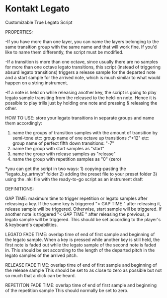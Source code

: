 # Kontakt Legato
Customizable True Legato Script

PROPERTIES:

-If you have more than one layer, you can name the layers belonging to the same transition group with the same name and that will work fine.
  If you'd like to name them differently, the script must be modified.
  
-If a transition is more than one octave, since usually there are no samples for more than one octave legato transitions, this script (instead of triggering absurd legato transitions) triggers a release sample for the departed note and a start sample for the arrived note,  which is much similar to what would happen on a string instrument.

-If a note is held on while releasing another key, the script is going to play legato sample transiting from the released to the held-on note. Hence it is possible to play trills just by holding one note and pressing & releasing the other.

HOW TO USE:
store your legato transitions in separate groups and name them accordingly:
1) name the groups of transition samples with the amount of transition by semi-tone
	etc: group name of one octave up transitions :"+12"
	etc: group name of perfect fifth down transitions: "-7"
2) name the group with start samples as "start"
3) name the group with release samples as "release"
4) name the group with repetition samples as "0" (zero)

*you can get the script in two ways:
	1) copying-pasting the "legato_by_artmyb" folder
	2) adding the preset file to your preset folder
	3) using the .nki file with the ready-to-go script as an instrument draft

DEFINITIONS:

GAP TIME: maximum time to trigger repetition or legato samples after releasing a key.
  If the same key is triggered "< GAP TIME " after releasing it, release sample will be triggered. Otherwise, start sample will be triggered.
  If another note is triggered "< GAP TIME " after releasing the previous, a legato sample will be triggered.
  This should be set according to the player's & keyboard's capabilities.
  
LEGATO FADE TIME: overlap time of end of first sample and beginning of the legato sample.
  When a key is pressed while another key is still held, the first note is faded out while the legato sample of the second note is faded in.
  This should be set according to the length of the departed pitch in the legato samples of the arrived pitch.
  
RELEASE FADE TIME: overlap time of end of first sample and beginning of the release sample
  This should be set to as close to zero as possible but not so much that a click can be heard.

REPETITON FADE TIME: overlap time of end of first sample and beginning of the repetition sample
  This should normally be set to zero.
